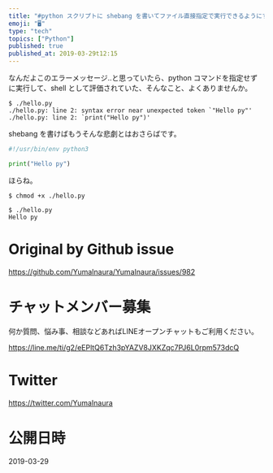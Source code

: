 ```yaml
---
title: "#python スクリプトに shebang を書いてファイル直接指定で実行できるようにする"
emoji: "🖥"
type: "tech"
topics: ["Python"]
published: true
published_at: 2019-03-29t12:15
---
```


なんだよこのエラーメッセージ‥と思っていたら、python コマンドを指定せずに実行して、shell として評価されていた、そんなこと、よくありませんか。

```
$ ./hello.py
./hello.py: line 2: syntax error near unexpected token `"Hello py"'
./hello.py: line 2: `print("Hello py")'
```

shebang を書けばもうそんな悲劇とはおさらばです。

```py
#!/usr/bin/env python3

print("Hello py")
```

ほらね。

```
$ chmod +x ./hello.py
```

```
$ ./hello.py  
Hello py
```

# Original by Github issue

https://github.com/YumaInaura/YumaInaura/issues/982








<!-- Update From Qiita API -->

# チャットメンバー募集


何か質問、悩み事、相談などあればLINEオープンチャットもご利用ください。

https://line.me/ti/g2/eEPltQ6Tzh3pYAZV8JXKZqc7PJ6L0rpm573dcQ





# Twitter


https://twitter.com/YumaInaura


<!-- Update From Qiita API -->



# 公開日時

2019-03-29
